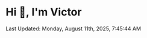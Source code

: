 <h1>Hi 👋, I'm Victor </h1>

<!--RECENT_ACTIVITY:start-->
<!--RECENT_ACTIVITY:end-->

<!--RECENT_ACTIVITY:last_update-->
Last Updated: Monday, August 11th, 2025, 7:45:44 AM
<!--RECENT_ACTIVITY:last_update_end-->

